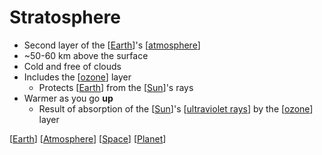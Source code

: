 # Stratosphere

- Second layer of the [[Earth]]'s [[atmosphere]]
- ~50-60 km above the surface
- Cold and free of clouds
- Includes the [[ozone]] layer
  - Protects [[Earth]] from the [[Sun]]'s rays
- Warmer as you go **up**
  - Result of absorption of the [[Sun]]'s [[ultraviolet rays]] by the [[ozone]] layer

[[Earth]] [[Atmosphere]] [[Space]] [[Planet]]

[//begin]: # "Autogenerated link references for markdown compatibility"
[Earth]: earth "Earth 🜨"
[Atmosphere]: atmosphere "Atmosphere"
[ozone]: ozone "Ozone"
[Sun]: sun "Sun"
[ultraviolet rays]: ultraviolet-rays "Ultraviolet Rays"
[Space]: space "Space"
[Planet]: planet "Planet"
[//end]: # "Autogenerated link references"